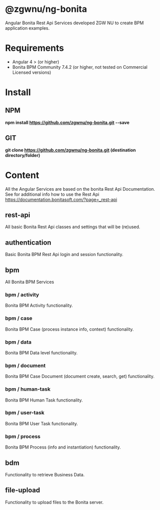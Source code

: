 # @zgwnu/ng-bonita
Angular Bonita Rest Api Services developed ZGW NU to create BPM application examples. 

# Requirements
* Angular 4 > (or higher)
* Bonita BPM Community 7.4.2 (or higher, not tested on Commercial Licensed versions)

# Install
## NPM
__npm install https://github.com/zgwnu/ng-bonita.git --save__
## GIT
__git clone https://github.com/zgwnu/ng-bonita.git (destination directory/folder)__

# Content
All the Angular Services are based on the bonita Rest Api Documentation. See for additional info how to use the Rest Api https://documentation.bonitasoft.com/?page=_rest-api

## rest-api
All basic Bonita Rest Api classes and settings that will be (re)used.
## authentication
Basic Bonita BPM Rest Api login and session functionality.
## bpm
All Bonita BPM Services
### bpm / activity
Bonita BPM Activity functionality.
### bpm / case
Bonita BPM Case (process instance info, context) functionality.
### bpm / data
Bonita BPM Data level functionality.
### bpm / document
Bonita BPM Case Document (document create, search, get) functionality.
### bpm / human-task
Bonita BPM Human Task functionality.
### bpm / user-task
Bonita BPM User Task functionality.
### bpm / process
Bonita BPM Process (info and instantiation) functionality.
## bdm
Functionality to retrieve Business Data.
## file-upload
Functionality to upload files to the Bonita server.
